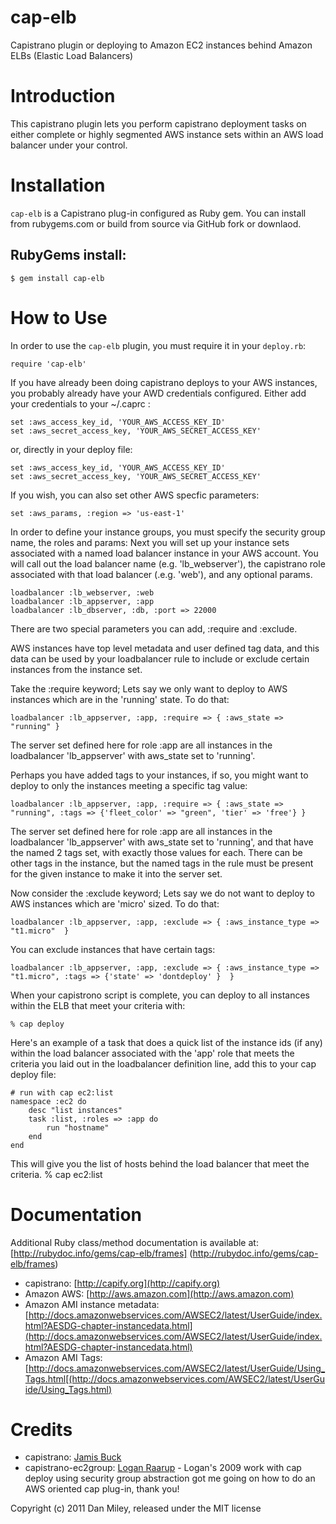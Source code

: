 cap-elb
=================================================

Capistrano plugin or deploying to Amazon EC2 instances behind Amazon ELBs (Elastic Load Balancers)

Introduction
============

This capistrano plugin lets you perform capistrano deployment tasks on  either complete or highly segmented AWS instance sets within an AWS load balancer under your control.

Installation
============

`cap-elb` is a Capistrano plug-in configured as Ruby gem.  You can install from rubygems.com or build from source via GitHub fork or downlaod.

RubyGems install:
---------
	$ gem install cap-elb

How to Use
=====

In order to use the `cap-elb` plugin, you must require it in your `deploy.rb`:

	require 'cap-elb'

If you have already been doing capistrano deploys to your AWS instances, you probably already have your
AWD credentials configured.  Either add your credentials to your ~/.caprc :

	set :aws_access_key_id, 'YOUR_AWS_ACCESS_KEY_ID'
	set :aws_secret_access_key, 'YOUR_AWS_SECRET_ACCESS_KEY'

or, directly in your deploy file:

	set :aws_access_key_id, 'YOUR_AWS_ACCESS_KEY_ID'
	set :aws_secret_access_key, 'YOUR_AWS_SECRET_ACCESS_KEY'

If you wish, you can also set other AWS specfic parameters:

	set :aws_params, :region => 'us-east-1'
	
In order to define your instance groups, you must specify the security group name, the roles and params:
Next you will set up your instance sets associated with a named load balancer instance in your AWS account.
You will call out the load balancer name (e.g. 'lb_webserver'), the capistrano role associated with that load balancer (.e.g. 'web'),
and any optional params.

	loadbalancer :lb_webserver, :web
	loadbalancer :lb_appserver, :app
	loadbalancer :lb_dbserver, :db, :port => 22000

There are two special parameters you can add, :require and :exclude.

AWS instances have top level metadata and user defined tag data, and this data can be used by your loadbalancer rule
 to include or exclude certain instances from the instance set.

Take the :require keyword; Lets say  we only want to deploy to AWS instances which are in the 'running' state. To do that:

	loadbalancer :lb_appserver, :app, :require => { :aws_state => "running" }

The server set defined here for role :app are all instances in the loadbalancer 'lb_appserver' with aws_state set to 'running'.

Perhaps you have added tags to your instances, if so, you might want to deploy to only the instances meeting a specific tag value:

	loadbalancer :lb_appserver, :app, :require => { :aws_state => "running", :tags => {'fleet_color' => "green", 'tier' => 'free'} }

The server set defined here for role :app are all instances in the loadbalancer 'lb_appserver' with aws_state set to 'running',
and that have the named 2 tags set, with exactly those values for each.  There can be other tags in the instance, but the named tags in the rule must be present
for the given instance to make it into the server set.

Now consider the :exclude keyword; Lets say we do not want to deploy to AWS instances which are 'micro' sized. To do that:
	
	loadbalancer :lb_appserver, :app, :exclude => { :aws_instance_type => "t1.micro"  }

You can exclude instances that have certain tags:

	loadbalancer :lb_appserver, :app, :exclude => { :aws_instance_type => "t1.micro", :tags => {'state' => 'dontdeploy' }  }

When your capistrono script is complete, you can deploy to all instances within the ELB that meet your criteria with:

	% cap deploy

Here's an example of a task that does a quick list of the instance ids (if any) within the load balancer associated with the 'app' role
that meets the criteria you laid out in the loadbalancer definition line, 
add this to your cap deploy file:

	# run with cap ec2:list
	namespace :ec2 do
		desc "list instances"
		task :list, :roles => :app do
			run "hostname"
		end
	end

This will give you the list of hosts behind the load balancer that meet the criteria.
	% cap ec2:list

Documentation
=============
Additional Ruby class/method documentation is available at: [http://rubydoc.info/gems/cap-elb/frames] (http://rubydoc.info/gems/cap-elb/frames)

* capistrano: [http://capify.org](http://capify.org)
* Amazon AWS: [http://aws.amazon.com](http://aws.amazon.com)
* Amazon AMI instance metadata: [http://docs.amazonwebservices.com/AWSEC2/latest/UserGuide/index.html?AESDG-chapter-instancedata.html](http://docs.amazonwebservices.com/AWSEC2/latest/UserGuide/index.html?AESDG-chapter-instancedata.html)
* Amazon AMI Tags: [http://docs.amazonwebservices.com/AWSEC2/latest/UserGuide/Using_Tags.html[(http://docs.amazonwebservices.com/AWSEC2/latest/UserGuide/Using_Tags.html)

Credits
=======
* capistrano: [Jamis Buck](http://github.com/jamis/capistrano)
* capistrano-ec2group: [Logan Raarup](http://github.com/logandk) - Logan's 2009 work with cap deploy using security group abstraction got me going on how to do an AWS oriented cap plug-in, thank you!



Copyright (c) 2011 Dan Miley, released under the MIT license